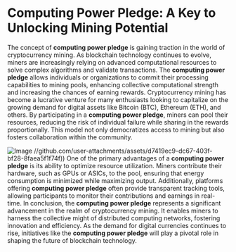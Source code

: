 # Computing Power Pledge: A Key to Unlocking Mining Potential
The concept of **computing power pledge** is gaining traction in the world of cryptocurrency mining. As blockchain technology continues to evolve, miners are increasingly relying on advanced computational resources to solve complex algorithms and validate transactions. The **computing power pledge** allows individuals or organizations to commit their processing capabilities to mining pools, enhancing collective computational strength and increasing the chances of earning rewards.
Cryptocurrency mining has become a lucrative venture for many enthusiasts looking to capitalize on the growing demand for digital assets like Bitcoin (BTC), Ethereum (ETH), and others. By participating in a **computing power pledge**, miners can pool their resources, reducing the risk of individual failure while sharing in the rewards proportionally. This model not only democratizes access to mining but also fosters collaboration within the community.

![Image](https://github.com/user-attachments/assets/4a25d116-2220-4385-b08e-f287af8fcbc4)
 //github.com/user-attachments/assets/d7419ec9-dc67-403f-bf28-8faea5f1f74f))
One of the primary advantages of a **computing power pledge** is its ability to optimize resource utilization. Miners contribute their hardware, such as GPUs or ASICs, to the pool, ensuring that energy consumption is minimized while maximizing output. Additionally, platforms offering **computing power pledge** often provide transparent tracking tools, allowing participants to monitor their contributions and earnings in real-time.
In conclusion, the **computing power pledge** represents a significant advancement in the realm of cryptocurrency mining. It enables miners to harness the collective might of distributed computing networks, fostering innovation and efficiency. As the demand for digital currencies continues to rise, initiatives like the **computing power pledge** will play a pivotal role in shaping the future of blockchain technology.
